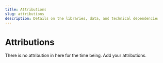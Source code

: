 ```yaml
---
title: Attributions
slug: attributions
description: Details on the libraries, data, and technical dependencies used within the project.
---
```


<h1>Attributions</h1>

<p>There is no attribution in here for the time being. Add your attributions.</p>